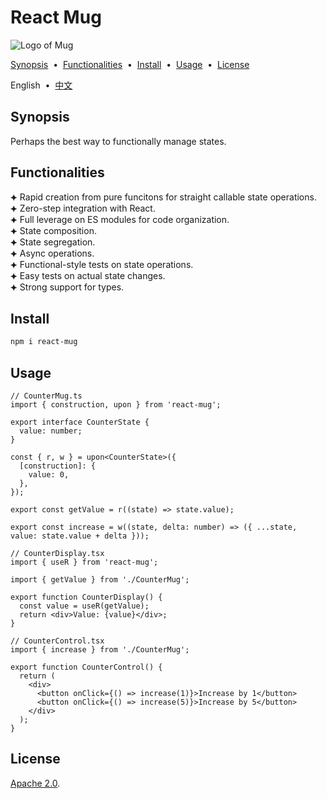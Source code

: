 # React Mug

![Logo of Mug](https://github.com/user-attachments/assets/f47bc69e-fc3f-4465-96af-9aaff65c79ae)

[Synopsis](#5b94f97) &nbsp;•&nbsp; [Functionalities](#cb032d8) &nbsp;•&nbsp; [Install](#f746377) &nbsp;•&nbsp; [Usage](#e4d5a54) &nbsp;•&nbsp; [License](#d4b3b37)

English &nbsp;•&nbsp; [中文](./README.zh-Hans.md)

## <span id="5b94f97"></span>Synopsis

Perhaps the best way to functionally manage states.

## <span id="cb032d8"></span>Functionalities

⯌ Rapid creation from pure funcitons for straight callable state operations.<br/>
⯌ Zero-step integration with React.<br/>
⯌ Full leverage on ES modules for code organization.<br/>
⯌ State composition.<br/>
⯌ State segregation.<br/>
⯌ Async operations.<br/>
⯌ Functional-style tests on state operations.<br/>
⯌ Easy tests on actual state changes.</br>
⯌ Strong support for types.

## <span id="f746377"></span>Install

```sh
npm i react-mug
```

## <span id="e4d5a54"></span>Usage

```tsx
// CounterMug.ts
import { construction, upon } from 'react-mug';

export interface CounterState {
  value: number;
}

const { r, w } = upon<CounterState>({
  [construction]: {
    value: 0,
  },
});

export const getValue = r((state) => state.value);

export const increase = w((state, delta: number) => ({ ...state, value: state.value + delta }));
```

```tsx
// CounterDisplay.tsx
import { useR } from 'react-mug';

import { getValue } from './CounterMug';

export function CounterDisplay() {
  const value = useR(getValue);
  return <div>Value: {value}</div>;
}
```

```tsx
// CounterControl.tsx
import { increase } from './CounterMug';

export function CounterControl() {
  return (
    <div>
      <button onClick={() => increase(1)}>Increase by 1</button>
      <button onClick={() => increase(5)}>Increase by 5</button>
    </div>
  );
}
```

## <span id="d4b3b37"></span>License

[Apache 2.0](./LICENSE).
